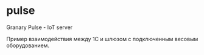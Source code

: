 # pulse
Granary Pulse - IoT server 

Пример взаимодействия между 1С и шлюзом с подключенным весовым оборудованием.

